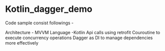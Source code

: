 # Kotlin_dagger_demo
Code sample consist followings -

Architecture - MVVM
Language -Kotlin
Api calls using retrofit
Couroutine to execute concurrency operations
Dagger as DI to manage dependencies more effectively
